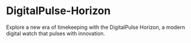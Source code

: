 # DigitalPulse-Horizon
Explore a new era of timekeeping with the DigitalPulse Horizon, a modern digital watch that pulses with innovation.
